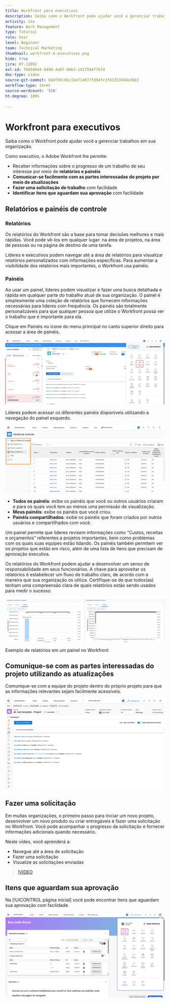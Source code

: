 ```yaml
---
title: Workfront para executivos
description: Saiba como o Workfront pode ajudar você a gerenciar trabalhos em sua organização.
activity: use
feature: Work Management
type: Tutorial
role: User
level: Beginner
team: Technical Marketing
thumbnail: workfront-4-executives.png
hide: true
jira: KT-13892
exl-id: f669d044-9498-4a07-90b3-1917504f7bf4
doc-type: video
source-git-commit: bbdf99c6bc1be714077fd94fc3f8325394de36b3
workflow-type: tm+mt
source-wordcount: '510'
ht-degree: 100%

---
```


# Workfront para executivos

Saiba como o Workfront pode ajudar você a gerenciar trabalhos em sua organização.

Como executivo, o Adobe Workfront lhe permite:

* Receber informações sobre o progresso de um trabalho de seu interesse por meio de **relatórios e painéis**
* **Comunicar-se facilmente com as partes interessadas do projeto por meio de atualizações**
* **Fazer uma solicitação de trabalho** com facilidade
* **Identificar itens que aguardam sua aprovação** com facilidade

## Relatórios e painéis de controle

### Relatórios

Os relatórios do Workfront são a base para tomar decisões melhores e mais rápidas. Você pode vê-los em qualquer lugar: na área de projetos, na área de pessoas ou na página de destino de uma tarefa.

Líderes e executivos podem navegar até a área de relatórios para visualizar relatórios personalizados com informações específicas. Para aumentar a visibilidade dos relatórios mais importantes, o Workfront usa painéis.

### Painéis

Ao usar um painel, líderes podem visualizar e fazer uma busca detalhada e rápida em qualquer parte do trabalho atual de sua organização. O painel é simplesmente uma coleção de relatórios que fornecem informações necessárias para líderes com frequência. Os painéis são totalmente personalizáveis para que qualquer pessoa que utilize o Workfront possa ver o trabalho que é importante para ela.

Clique em Painéis no ícone do menu principal no canto superior direito para acessar a área de painéis.

![Uma imagem da opção Painéis no menu principal](assets/workfront-4-executives-1.png)

Líderes podem acessar os diferentes painéis disponíveis utilizando a navegação do painel esquerdo.

![Uma imagem da página Painéis](assets/workfront-4-executives-2.png)

* **Todos os painéis**: exibe os painéis que você ou outros usuários criaram e para os quais você tem ao menos uma permissão de visualização.
* **Meus painéis**: exibe os painéis que você criou.
* **Painéis compartilhados**: exibe os painéis que foram criados por outros usuários e compartilhados com você.

Um painel permite que líderes revisem informações como “Custos, receitas e orçamentos” referentes a projetos importantes, bem como problemas com os quais suas equipes estão lidando. Os painéis também permitem ver os projetos que estão em risco, além de uma lista de itens que precisam de aprovação executiva.

Os relatórios do Workfront podem ajudar a desenvolver um senso de responsabilidade em seus funcionários. A chave para aproveitar os relatórios é estabelecer um fluxo de trabalho claro, de acordo com a maneira que sua organização os utiliza. Certifique-se de que todos(as) tenham uma compreensão clara de quais relatórios estão sendo usados para medir o sucesso.

![Exemplo de relatórios em um painel no Workfront ](assets/workfront-4-executives-3.png)

Exemplo de relatórios em um painel no Workfront

## Comunique-se com as partes interessadas do projeto utilizando as atualizações

Comunique-se com a equipe do projeto dentro do próprio projeto para que as informações relevantes sejam facilmente acessíveis.

![Uma imagem da página Atualizações](assets/workfront-4-executives-4.png)


## Fazer uma solicitação

Em muitas organizações, o primeiro passo para iniciar um novo projeto, desenvolver um novo produto ou criar entregáveis é fazer uma solicitação no Workfront. Você pode acompanhar o progresso da solicitação e fornecer informações adicionais quando necessário.

Neste vídeo, você aprenderá a:

* Navegue até a área de solicitação
* Fazer uma solicitação
* Visualize as solicitações enviadas

>[!VIDEO](https://video.tv.adobe.com/v/3415831/?quality=12&learn=on&enablevpops=1&captions=por_br)

## Itens que aguardam sua aprovação

Na [!UICONTROL página inicial] você pode encontrar itens que aguardam sua aprovação com facilidade.

![Uma imagem da página inicial](assets/workfront-4-executives-5.png)

